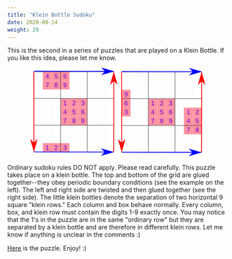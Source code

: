 ```yaml
---
title: "Klein Bottle Sudoku"
date: 2020-08-14
weight: 29
---
```


<p>This is the second in a series of puzzles that are played on a Klein Bottle. If you like this idea, please let me know. </p>

<p align="center">
  <img src="rules.png" alt="Rules for the puzzle" width="400"/>
</p>

<p>Ordinary sudoku rules DO NOT apply. Please read carefully. This puzzle takes place on a klein bottle. The top and bottom of the grid are glued together--they obey periodic boundary conditions (see the example on the left). The left and right side are twisted and then glued together (see the right side). The little klein bottles denote the separation of two horizontal 9 square "klein rows." Each column and box behave normally. Every column, box, and klein row must contain the digits 1-9 exactly once. You may notice that the 1's in the puzzle are in the same "ordinary row" but they are separated by a klein bottle and are therefore in different klein rows. Let me know if anything is unclear in the comments :)

</p>
<p><a href="https://sudokupad.app/hkty7q70ov">Here</a> is the puzzle. Enjoy! :)

</p>